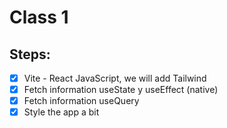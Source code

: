 # Class 1

## Steps:

- [x] Vite - React JavaScript, we will add Tailwind
- [x] Fetch information useState y useEffect (native)
- [x] Fetch information useQuery
- [x] Style the app a bit
